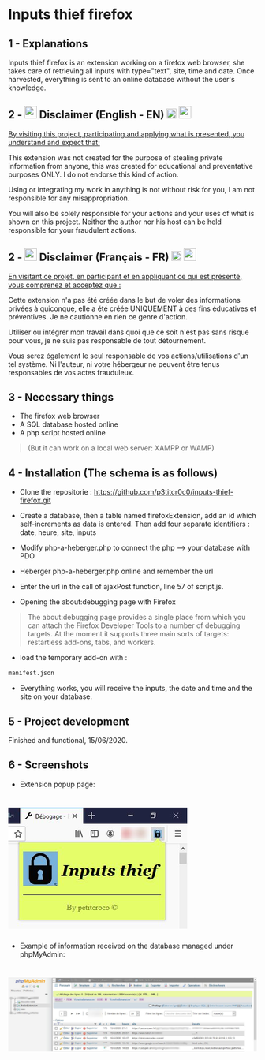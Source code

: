 # Inputs thief firefox

## 1 - Explanations

Inputs thief firefox is an extension working on a firefox web browser, she takes care of retrieving all inputs with type="text", site, time and date. Once harvested, everything is sent to an online database without the user's knowledge.

## 2 - <img src="https://www.reed-sensor.com/wp-content/uploads/icon_disclaimer.jpg" width="25" height="25"> Disclaimer (English - EN) <img src="https://images.emojiterra.com/google/android-10/128px/1f1ec-1f1e7.png" width="20" height="20"> <img src="https://www.reed-sensor.com/wp-content/uploads/icon_disclaimer.jpg" width="25" height="25">

<ins>By visiting this project, participating and applying what is presented, you understand and expect that:</ins>

This extension was not created for the purpose of stealing private information from anyone, this was created for educational and preventative purposes ONLY. I do not endorse this kind of action.

Using or integrating my work in anything is not without risk for you, I am not responsible for any misappropriation.

You will also be solely responsible for your actions and your uses of what is shown on this project. Neither the author nor his host can be held responsible for your fraudulent actions.

## 2 - <img src="https://www.reed-sensor.com/wp-content/uploads/icon_disclaimer.jpg" width="25" height="25"> Disclaimer (Français - FR) <img src="https://images.emojiterra.com/google/android-10/128px/1f1eb-1f1f7.png" width="20" height="20"> <img src="https://www.reed-sensor.com/wp-content/uploads/icon_disclaimer.jpg" width="25" height="25">

<ins>En visitant ce projet, en participant et en appliquant ce qui est présenté, vous comprenez et acceptez que :</in>

Cette extension n'a pas été créée dans le but de voler des informations privées à quiconque, elle a été créée UNIQUEMENT à des fins éducatives et préventives. Je ne cautionne en rien ce genre d'action.

Utiliser ou intégrer mon travail dans quoi que ce soit n'est pas sans risque pour vous, je ne suis pas responsable de tout détournement.

Vous serez également le seul responsable de vos actions/utilisations d'un tel système. Ni l'auteur, ni votre hébergeur ne peuvent être tenus responsables de vos actes frauduleux.


## 3 - Necessary things

* The firefox web browser
* A SQL database hosted online
* A php script hosted online

> (But it can work on a local web server: XAMPP or WAMP)

## 4 - Installation (The schema is as follows)

* Clone the repositorie : https://github.com/p3titcr0c0/inputs-thief-firefox.git

* Create a database, then a table named firefoxExtension, add an id which self-increments as data is entered. Then add four separate identifiers : date, heure, site, inputs

* Modify php-a-heberger.php to connect the php --> your database with PDO

* Heberger php-a-heberger.php online and remember the url

* Enter the url in the call of ajaxPost function, line 57 of script.js.

* Opening the about:debugging page with Firefox

> The about:debugging page provides a single place from which you can attach the Firefox Developer Tools to a number of debugging targets. At the moment it supports three main sorts of targets: restartless add-ons, tabs, and workers.

* load the temporary add-on with :
```bash
manifest.json
```

* Everything works, you will receive the inputs, the date and time and the site on your database.

## 5 - Project development

Finished and functional, 15/06/2020.

## 6 - Screenshots

* Extension popup page:
#  ![demo](./screens/popup_censored.jpg)

* Example of information received on the database managed under phpMyAdmin:
#  ![demo](./screens/bdd_censored.jpg)
